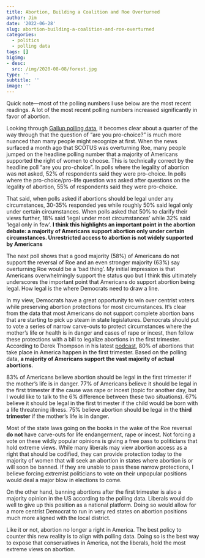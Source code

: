 ```yaml
---
title: Abortion, Building a Coalition and Roe Overturned
author: Jim
date: '2022-06-28'
slug: abortion-building-a-coalition-and-roe-overturned
categories:
  - politics
  - polling data
tags: []
bigimg:
- desc: 
  src: /img/2020-08-08/forest.jpg
type: ''
subtitle: ''
image: ''
---
```


Quick note—most of the polling numbers I use below are the most recent readings. A lot of the most recent polling numbers increased significantly in favor of abortion.

Looking through [Gallup polling data](https://news.gallup.com/poll/1576/abortion.aspx?utm_source=substack&utm_medium=email), it becomes clear about a quarter of the way through that the question of “are you pro-choice?” is much more nuanced than many people might recognize at first. When the news surfaced a month ago that SCOTUS was overturning Roe, many people jumped on the headline polling number that a majority of Americans supported the right of women to choose. This is technically correct by the headline poll “are you pro-choice”. In polls where the legality of abortion was not asked, 52% of respondents said they were pro-choice. In polls where the pro-choice/pro-life question was asked after questions on the legality of abortion, 55% of respondents said they were pro-choice. 

That said, when polls asked if abortions should be legal under any circumstances, 30-35% responded yes while roughly 50% said legal only under certain circumstances. When polls asked that 50% to clarify their views further, 18% said ‘legal under most circumstances’ while 32% said ‘legal only in few’. **I think this highlights an important point in the abortion debate: a majority of Americans support abortion only under certain circumstances. Unrestricted access to abortion is not widely supported by Americans** 

The next poll shows that a good majority (58%) of Americans do not support the reversal of Roe and an even stronger majority (63%) say overturning Roe would be a ‘bad thing’. My initial impression is that Americans overwhelmingly support the status quo but I think this ultimately underscores the important point that Americans do support abortion being legal. How legal is the where Democrats need to draw a line. 

In my view, Democrats have a great opportunity to win over centrist voters while preserving abortion protections for most circumstances. It’s clear from the data that most Americans do not support complete abortion bans that are starting to pick up steam in state legislatures. Democrats should put to vote a series of narrow carve-outs to protect circumstances where the mother’s life or health is in danger and cases of rape or incest, then follow these protections with a bill to legalize abortions in the first trimester. According to Derek Thompson in his latest [podcast](https://podcasts.apple.com/us/podcast/plain-english-improve-your-english-with-current-events/id1327149893), 80% of abortions that take place in America happen in the first trimester. Based on the polling data, **a majority of Americans support the vast majority of actual abortions**. 

83% of Americans believe abortion should be legal in the first trimester if the mother’s life is in danger. 77% of Americans believe it should be legal in the first trimester if the cause was rape or incest (topic for another day, but I would like to talk to the 6% difference between these two situations). 67% believe it should be legal in the first trimester if the child would be born with a life threatening illness. 75% believe abortion should be legal in the **third trimester** if the mother’s life is in danger.

Most of the state laws going on the books in the wake of the Roe reversal **do not** have carve-outs for life endangerment, rape or incest. Not forcing a vote on these wildly popular opinions is giving a free pass to politicians that hold extreme views. While many liberals may view abortion access as a right that should be codified, they can provide protection today to the majority of women that will seek an abortion in states where abortion is or will soon be banned. If they are unable to pass these narrow protections, I believe forcing extremist politicians to vote on their unpopular positions would deal a major blow in elections to come. 

On the other hand, banning abortions after the first trimester is also a majority opinion in the US according to the polling data. Liberals would do well to give up this position as a national platform. Doing so would allow for a more centrist Democrat to run in very red states on abortion positions much more aligned with the local district. 

Like it or not, abortion no longer a right in America. The best policy to counter this new reality is to align with polling data. Doing so is the best way to expose that conservatives in America, not the liberals, hold the most extreme views on abortion.